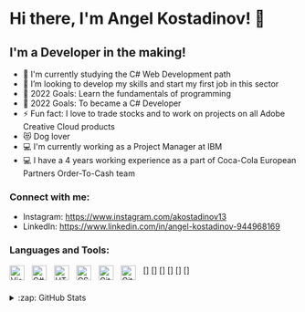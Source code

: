 # Hi there, I'm Angel Kostadinov! 👋 

## I'm a Developer in the making!

- 🌱 I'm currently studying the C# Web Development path
- 👯 I’m looking to develop my skills and start my first job in this sector
- 🥅 2022 Goals: Learn the fundamentals of programming
- 🥅 2022 Goals: To became a C# Developer
- ⚡ Fun fact: I love to trade stocks and to work on projects on all Adobe Creative Cloud products
- 😻 Dog lover
- 💻 I'm currently working as a Project Manager at IBM
- 💻 I have a 4 years working experience as a part of Coca-Cola European Partners Order-To-Cash team

### Connect with me:

- Instagram: https://www.instagram.com/akostadinov13
- LinkedIn: https://www.linkedin.com/in/angel-kostadinov-944968169

### Languages and Tools:

[<img align="left" alt="Visual Studio" width="26px" src="https://upload.wikimedia.org/wikipedia/commons/5/59/Visual_Studio_Icon_2019.svg" style="padding-right:10px;" />]
[<img align="left" alt="C#" width="26px" src="https://cdn.worldvectorlogo.com/logos/c--4.svg" style="padding-right:10px;" />]
[<img align="left" alt="HTML5" width="26px" src="https://cdn.jsdelivr.net/gh/devicons/devicon/icons/html5/html5-original.svg" style="padding-right:10px;" />]
[<img align="left" alt="CSS3" width="26px" src="https://cdn.jsdelivr.net/gh/devicons/devicon/icons/css3/css3-original.svg" style="padding-right:10px;" />]
[<img align="left" alt="GitHub" width="26px" src="https://www.pngfind.com/pngs/m/176-1766942_our-github-repos-are-here-github-icon-hd.png" style="padding-right:10px;" />]
[<img align="left" alt="Git" width="26px" src="https://upload.wikimedia.org/wikipedia/commons/3/3f/Git_icon.svg" style="padding-right:10px;" />]


<br />


<details>
  <summary>:zap: GitHub Stats</summary>

  <img align="left" alt="akost032's GitHub Stats" src="https://github-readme-stats.vercel.app/api?username=akost032&show_icons=true&hide_border=false&title_color=ff652f&icon_color=FFE400&bg_color=09131B&text_color=ffffff&border_color=0c1a25" />

</details>

